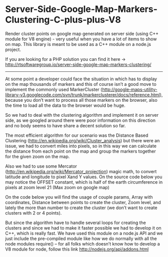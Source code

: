 # Server-Side-Google-Map-Markers-Clustering-C-plus-plus-V8
Render cluster points on google map generated on server side (using C++ module for V8 engine) - very useful when you have a lot of items to show on map. This library is meant to be used as a C++ module on a node.js project.

If you are looking for a PHP solution you can find it here -> http://rtsoftwaregroup.io/server-side-google-map-markers-clustering/

---------------------------------------

At some point a developer could face the situation in which has to display on the map thousands of markers and this of course isn’t a good move to implement the commonly used MarkerCluster (http://google-maps-utility-library-v3.googlecode.com/svn/trunk/markerclusterer/docs/reference.html), because you don’t want to process all those markers on the browser, also the time to load all the data to the browser would be huge.

So we had to deal with the clustering algorithm and implement it on server side, as we googled around there were poor information on this direction and no body seems to have share a decent solution so far.

The most efficient algorithm for our scenario was the  Distance Based Clustering (http://en.wikipedia.org/wiki/Cluster_analysis) but there were an issue, we had to convert miles into pixels, so in this way we can calculate the distance from each point on the map and group the markers together for the given zoom on the map.

Also we had to use some Mercator (http://en.wikipedia.org/wiki/Mercator_projection) magic math, to convert latitude and longitude to pixel Xand Y values. On the source code below you may notice the OFFSET constant, which is half of the earth circumference in pixels at zoom level 21 (Max zoom on google map)

On the code below you will find the usage of couple params, Array with coordinates, Distance between points to create the cluster, Zoom level, and lately the more than number to create the cluster (we don’t want to create clusters with 2 or 4 points).

But since the algorithm have to handle several loops for creating the clusters and since we had to make it faster possible we had to develop it on C++, which is really fast. We have used this module on a node.js API and we just include the pre-compiled module like how we do normally with all the node modules require() – for all folks which doesn’t know how to develop a V8 module for node, follow this link http://nodejs.org/api/addons.html
